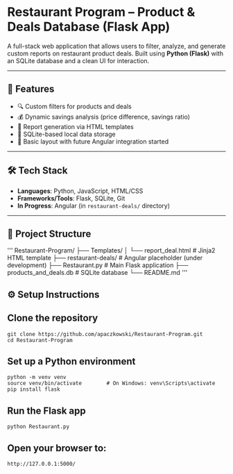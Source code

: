 # Restaurant Program – Product & Deals Database (Flask App)

A full-stack web application that allows users to filter, analyze, and generate custom reports on restaurant product deals. Built using **Python (Flask)** with an SQLite 
database and a clean UI for interaction.

---

## 🚀 Features

- 🔍 Custom filters for products and deals
- 💰 Dynamic savings analysis (price difference, savings ratio)
- 📄 Report generation via HTML templates
- 🧩 SQLite-based local data storage
- 📐 Basic layout with future Angular integration started

---

## 🛠️ Tech Stack

- **Languages**: Python, JavaScript, HTML/CSS
- **Frameworks/Tools**: Flask, SQLite, Git
- **In Progress**: Angular (in `restaurant-deals/` directory)

---

## 📁 Project Structure
'''
Restaurant-Program/
├── Templates/
│ └── report_deal.html # Jinja2 HTML template
├── restaurant-deals/ # Angular placeholder (under development)
├── Restaurant.py # Main Flask application
├── products_and_deals.db # SQLite database
└── README.md
'''
## ⚙️ Setup Instructions

##  Clone the repository
    git clone https://github.com/apaczkowski/Restaurant-Program.git
    cd Restaurant-Program

##  Set up a Python environment
    python -m venv venv
    source venv/bin/activate        # On Windows: venv\Scripts\activate
    pip install flask

##  Run the Flask app
    python Restaurant.py
    
##  Open your browser to:
    http://127.0.0.1:5000/
  
